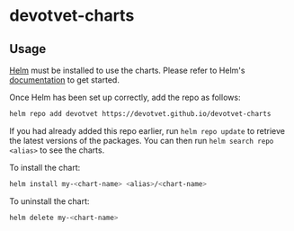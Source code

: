 # devotvet-charts

## Usage

[Helm](https://helm.sh) must be installed to use the charts. Please refer to
Helm's [documentation](https://helm.sh/docs) to get started.

Once Helm has been set up correctly, add the repo as follows:

```bash
helm repo add devotvet https://devotvet.github.io/devotvet-charts
```

If you had already added this repo earlier, run `helm repo update` to retrieve
the latest versions of the packages. You can then run `helm search repo
<alias>` to see the charts.

To install the <chart-name> chart:

```bash
helm install my-<chart-name> <alias>/<chart-name>
```

To uninstall the chart:

```bash
helm delete my-<chart-name>
```
